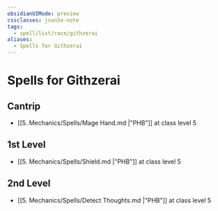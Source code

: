 ```yaml
---
obsidianUIMode: preview
cssclasses: json5e-note
tags:
  - spell/list/race/githzerai
aliases:
  - Spells for Githzerai
---
```

# Spells for Githzerai

## Cantrip

- [[5. Mechanics/Spells/Mage Hand.md \|"PHB"]] at class level 5

## 1st Level

- [[5. Mechanics/Spells/Shield.md \|"PHB"]] at class level 5

## 2nd Level

- [[5. Mechanics/Spells/Detect Thoughts.md \|"PHB"]] at class level 5
